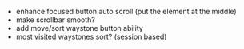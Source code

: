 - enhance focused button auto scroll (put the element at the middle)
- make scrollbar smooth?
- add move/sort waystone button ability
- most visited waystones sort? (session based)
